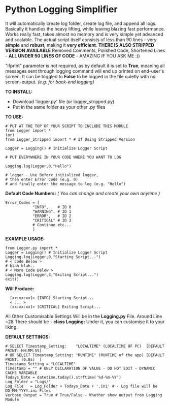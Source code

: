 # Python Logging Simplifier
It will automatically create log folder, create log file, and append all logs.
Basically it handles the heavy lifting, while leaving blazing fast performance.
Works really fast, takes almost no memory and is very simple yet advanced and scalable.
The actual script itself consists of less than 90 lines - very **simple** 
and **robust**, making it **very efficient**.
**THERE IS ALSO STRIPPED VERSION AVAILABLE** Removed Comments, Polished Code, Shortened Lines - **ALL UNDER 50 LINES OF CODE** - AMAZING IF YOU ASK ME :))


"ifprint" parameter is not required, as by default it is set to **True**, meaning all messages
sent through logging command will end up printed on end-user's screen. It can be toggled to 
**False** to be logged in the file quietly with no screen-output. *(e.g. for back-end logging)*


**TO INSTALL:**
- Download 'logger.py' file (or logger_stripped.py)
- Put in the same folder as your other .py files

**TO USE:**

	# PUT AT THE TOP OF YOUR SCRIPT TO INCLUDE THIS MODULE
	from Logger import *
	(or)
	from Logger_Stripped import * # If Using Stripped Version    
	
	Logger = Logging() # Initialize Logger Script

	# PUT EVERYWHERE IN YOUR CODE WHERE YOU WANT TO LOG
	
	Logging.log(Logger,0,"Hello") 
	
	# logger - Use Before initialized logger,
	# then enter Error Code (e.g. 0)
	# and finally enter the message to log (e.g. "Hello")

**Default Code Numbers:**
*( You can change and create your own anytime )*

    Error_Codes = [
                "INFO",    # ID 0
                "WARNING", # ID 1
                "ERROR",   # ID 2
                "CRITICAL" # ID 3
                # Continue etc...
                ]

**EXAMPLE USAGE:**

    from Logger.py import *
    Logger = Logging() # Initialize Logger Script
    Logging.log(Logger,0,"Starting Script...") 
    # < Code Below > 
    # blah blah..
    # < More Code Below >
    Logging.log(Logger,3,"Exiting Script...") 
    exit()

**Will Produce:**

      [xx:xx:xx]> [INFO] Starting Script...
      < ... >
      [xx:xx:xx]> [CRITICAL] Exiting Script...
      
      
All Other Customisable Settings Will be in the **Logging.py** File.
Around Line ~28 There should be - **class Logging:** 
Under it, you can customise it to your liking.


**DEFAULT SETTINGS:**

    # SELECT Timestamp_Setting:    "LOCALTIME" (LOCALTIME OF PC)  [DEFAULT PRINT: HH:MM:SS]
    # OR SELECT Timestamp_Setting: "RUNTIME" (RUNTIME of the app) [DEFAULT PRINT: [0.0s]  ]
    Timestamp_Setting = "LOCALTIME"
    Timestamp = "" # ONLY DECLARATION OF VALUE - DO NOT EDIT - DYNAMIC CACHE VARIABLE
    Todays_Date = datetime.today().strftime('%d-%m-%Y')
    Log_Folder = "Logs/"
    Log_File   = Log_Folder + Todays_Date + '.ini' # - Log file will be DD-MM-YYYY.ini Files 
    Verbose_Output = True # True/False - Whether show output from Logging Module
    
